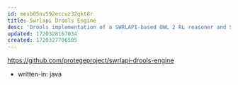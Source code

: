 ```yaml
---
id: mexb05nv592eccuz32qkt8r
title: Swrlapi Drools Engine
desc: 'Drools implementation of a SWRLAPI-based OWL 2 RL reasoner and SWRL rule engine'
updated: 1720328167034
created: 1720327706505
---
```


https://github.com/protegeproject/swrlapi-drools-engine
- written-in: java